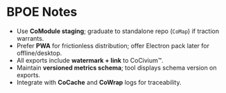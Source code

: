 # BPOE Notes

- Use **CoModule staging**; graduate to standalone repo (`CoMap`) if traction warrants.
- Prefer **PWA** for frictionless distribution; offer Electron pack later for offline/desktop.
- All exports include **watermark + link** to CoCivium™.
- Maintain **versioned metrics schema**; tool displays schema version on exports.
- Integrate with **CoCache** and **CoWrap** logs for traceability.
